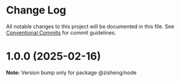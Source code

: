 # Change Log

All notable changes to this project will be documented in this file.
See [Conventional Commits](https://conventionalcommits.org) for commit guidelines.

# 1.0.0 (2025-02-16)

**Note:** Version bump only for package @zisheng/node
